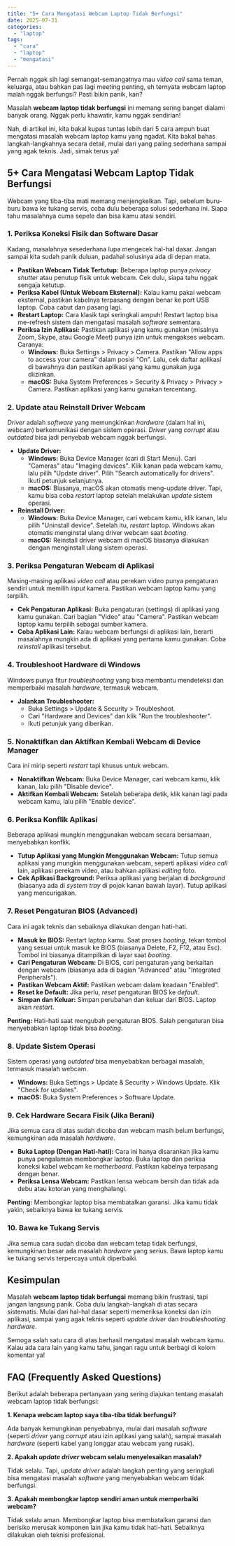 ```yaml
---
title: "5+ Cara Mengatasi Webcam Laptop Tidak Berfungsi"
date: 2025-07-31
categories: 
  - "laptop"
tags: 
  - "cara"
  - "laptop"
  - "mengatasi"
---
```


Pernah nggak sih lagi semangat-semangatnya mau _video call_ sama teman, keluarga, atau bahkan pas lagi meeting penting, eh ternyata webcam laptop malah nggak berfungsi? Pasti bikin panik, kan?

Masalah **webcam laptop tidak berfungsi** ini memang sering banget dialami banyak orang. Nggak perlu khawatir, kamu nggak sendirian!

Nah, di artikel ini, kita bakal kupas tuntas lebih dari 5 cara ampuh buat mengatasi masalah webcam laptop kamu yang ngadat. Kita bakal bahas langkah-langkahnya secara detail, mulai dari yang paling sederhana sampai yang agak teknis. Jadi, simak terus ya!

## 5+ Cara Mengatasi Webcam Laptop Tidak Berfungsi

Webcam yang tiba-tiba mati memang menjengkelkan. Tapi, sebelum buru-buru bawa ke tukang servis, coba dulu beberapa solusi sederhana ini. Siapa tahu masalahnya cuma sepele dan bisa kamu atasi sendiri.

### 1\. Periksa Koneksi Fisik dan Software Dasar

Kadang, masalahnya sesederhana lupa mengecek hal-hal dasar. Jangan sampai kita sudah panik duluan, padahal solusinya ada di depan mata.

- **Pastikan Webcam Tidak Tertutup:** Beberapa laptop punya _privacy shutter_ atau penutup fisik untuk webcam. Cek dulu, siapa tahu nggak sengaja ketutup.
- **Periksa Kabel (Untuk Webcam Eksternal):** Kalau kamu pakai webcam eksternal, pastikan kabelnya terpasang dengan benar ke port USB laptop. Coba cabut dan pasang lagi.
- **Restart Laptop:** Cara klasik tapi seringkali ampuh! Restart laptop bisa me-refresh sistem dan mengatasi masalah _software_ sementara.
- **Periksa Izin Aplikasi:** Pastikan aplikasi yang kamu gunakan (misalnya Zoom, Skype, atau Google Meet) punya izin untuk mengakses webcam. Caranya:
    - **Windows:** Buka Settings > Privacy > Camera. Pastikan "Allow apps to access your camera" dalam posisi "On". Lalu, cek daftar aplikasi di bawahnya dan pastikan aplikasi yang kamu gunakan juga diizinkan.
    - **macOS:** Buka System Preferences > Security & Privacy > Privacy > Camera. Pastikan aplikasi yang kamu gunakan tercentang.

### 2\. Update atau Reinstall Driver Webcam

_Driver_ adalah _software_ yang memungkinkan _hardware_ (dalam hal ini, webcam) berkomunikasi dengan sistem operasi. _Driver_ yang _corrupt_ atau _outdated_ bisa jadi penyebab webcam nggak berfungsi.

- **Update Driver:**
    - **Windows:** Buka Device Manager (cari di Start Menu). Cari "Cameras" atau "Imaging devices". Klik kanan pada webcam kamu, lalu pilih "Update driver". Pilih "Search automatically for drivers". Ikuti petunjuk selanjutnya.
    - **macOS:** Biasanya, macOS akan otomatis meng-update driver. Tapi, kamu bisa coba _restart_ laptop setelah melakukan _update_ sistem operasi.
- **Reinstall Driver:**
    - **Windows:** Buka Device Manager, cari webcam kamu, klik kanan, lalu pilih "Uninstall device". Setelah itu, _restart_ laptop. Windows akan otomatis menginstal ulang driver webcam saat _booting_.
    - **macOS:** Reinstall driver webcam di macOS biasanya dilakukan dengan menginstall ulang sistem operasi.

### 3\. Periksa Pengaturan Webcam di Aplikasi

Masing-masing aplikasi _video call_ atau perekam video punya pengaturan sendiri untuk memilih _input_ kamera. Pastikan webcam laptop kamu yang terpilih.

- **Cek Pengaturan Aplikasi:** Buka pengaturan (settings) di aplikasi yang kamu gunakan. Cari bagian "Video" atau "Camera". Pastikan webcam laptop kamu terpilih sebagai sumber kamera.
- **Coba Aplikasi Lain:** Kalau webcam berfungsi di aplikasi lain, berarti masalahnya mungkin ada di aplikasi yang pertama kamu gunakan. Coba _reinstall_ aplikasi tersebut.

### 4\. Troubleshoot Hardware di Windows

Windows punya fitur _troubleshooting_ yang bisa membantu mendeteksi dan memperbaiki masalah _hardware_, termasuk webcam.

- **Jalankan Troubleshooter:**
    - Buka Settings > Update & Security > Troubleshoot.
    - Cari "Hardware and Devices" dan klik "Run the troubleshooter".
    - Ikuti petunjuk yang diberikan.

### 5\. Nonaktifkan dan Aktifkan Kembali Webcam di Device Manager

Cara ini mirip seperti _restart_ tapi khusus untuk webcam.

- **Nonaktifkan Webcam:** Buka Device Manager, cari webcam kamu, klik kanan, lalu pilih "Disable device".
- **Aktifkan Kembali Webcam:** Setelah beberapa detik, klik kanan lagi pada webcam kamu, lalu pilih "Enable device".

### 6\. Periksa Konflik Aplikasi

Beberapa aplikasi mungkin menggunakan webcam secara bersamaan, menyebabkan konflik.

- **Tutup Aplikasi yang Mungkin Menggunakan Webcam:** Tutup semua aplikasi yang mungkin menggunakan webcam, seperti aplikasi _video call_ lain, aplikasi perekam video, atau bahkan aplikasi _editing_ foto.
- **Cek Aplikasi Background:** Periksa aplikasi yang berjalan di _background_ (biasanya ada di _system tray_ di pojok kanan bawah layar). Tutup aplikasi yang mencurigakan.

### 7\. Reset Pengaturan BIOS (Advanced)

Cara ini agak teknis dan sebaiknya dilakukan dengan hati-hati.

- **Masuk ke BIOS:** Restart laptop kamu. Saat proses _booting_, tekan tombol yang sesuai untuk masuk ke BIOS (biasanya Delete, F2, F12, atau Esc). Tombol ini biasanya ditampilkan di layar saat _booting_.
- **Cari Pengaturan Webcam:** Di BIOS, cari pengaturan yang berkaitan dengan webcam (biasanya ada di bagian "Advanced" atau "Integrated Peripherals").
- **Pastikan Webcam Aktif:** Pastikan webcam dalam keadaan "Enabled".
- **Reset ke Default:** Jika perlu, _reset_ pengaturan BIOS ke _default_.
- **Simpan dan Keluar:** Simpan perubahan dan keluar dari BIOS. Laptop akan _restart_.

**Penting:** Hati-hati saat mengubah pengaturan BIOS. Salah pengaturan bisa menyebabkan laptop tidak bisa _booting_.

### 8\. Update Sistem Operasi

Sistem operasi yang _outdated_ bisa menyebabkan berbagai masalah, termasuk masalah webcam.

- **Windows:** Buka Settings > Update & Security > Windows Update. Klik "Check for updates".
- **macOS:** Buka System Preferences > Software Update.

### 9\. Cek Hardware Secara Fisik (Jika Berani)

Jika semua cara di atas sudah dicoba dan webcam masih belum berfungsi, kemungkinan ada masalah _hardware_.

- **Buka Laptop (Dengan Hati-hati):** Cara ini hanya disarankan jika kamu punya pengalaman membongkar laptop. Buka laptop dan periksa koneksi kabel webcam ke _motherboard_. Pastikan kabelnya terpasang dengan benar.
- **Periksa Lensa Webcam:** Pastikan lensa webcam bersih dan tidak ada debu atau kotoran yang menghalangi.

**Penting:** Membongkar laptop bisa membatalkan garansi. Jika kamu tidak yakin, sebaiknya bawa ke tukang servis.

### 10\. Bawa ke Tukang Servis

Jika semua cara sudah dicoba dan webcam tetap tidak berfungsi, kemungkinan besar ada masalah _hardware_ yang serius. Bawa laptop kamu ke tukang servis terpercaya untuk diperbaiki.

## Kesimpulan

Masalah **webcam laptop tidak berfungsi** memang bikin frustrasi, tapi jangan langsung panik. Coba dulu langkah-langkah di atas secara sistematis. Mulai dari hal-hal dasar seperti memeriksa koneksi dan izin aplikasi, sampai yang agak teknis seperti _update driver_ dan _troubleshooting hardware_.

Semoga salah satu cara di atas berhasil mengatasi masalah webcam kamu. Kalau ada cara lain yang kamu tahu, jangan ragu untuk berbagi di kolom komentar ya!

## FAQ (Frequently Asked Questions)

Berikut adalah beberapa pertanyaan yang sering diajukan tentang masalah webcam laptop tidak berfungsi:

**1\. Kenapa webcam laptop saya tiba-tiba tidak berfungsi?**

Ada banyak kemungkinan penyebabnya, mulai dari masalah _software_ (seperti _driver_ yang _corrupt_ atau izin aplikasi yang salah), sampai masalah _hardware_ (seperti kabel yang longgar atau webcam yang rusak).

**2\. Apakah _update driver_ webcam selalu menyelesaikan masalah?**

Tidak selalu. Tapi, _update driver_ adalah langkah penting yang seringkali bisa mengatasi masalah _software_ yang menyebabkan webcam tidak berfungsi.

**3\. Apakah membongkar laptop sendiri aman untuk memperbaiki webcam?**

Tidak selalu aman. Membongkar laptop bisa membatalkan garansi dan berisiko merusak komponen lain jika kamu tidak hati-hati. Sebaiknya dilakukan oleh teknisi profesional.
